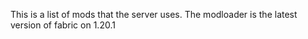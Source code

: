 This is a list of mods that the server uses. The modloader is the latest version of fabric on 1.20.1
